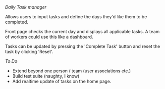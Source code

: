 *Daily Task manager*

Allows users to input tasks and define the days they'd like them to be completed.

Front page checks the current day and displays all applicable tasks. A team of workers could use this like a dashboard.

Tasks can be updated by pressing the 'Complete Task' button and reset the task by clicking 'Reset'.

*To Do*

- Extend beyond one person / team (user associations etc.)
- Build test suite (naughty, I know)
- Add realtime update of tasks on the home page.
